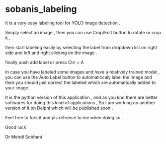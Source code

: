 # sobanis_labeling
It is a very easy labeling tool for YOLO image detection .

Simply select an image , then you can use Crop/Edit button to rotate or crop it , 

then start labeling easily by selecting the label from dropdown list on right side and left and right clicking on the image . 

finally push add label or press Ctrl + A

In case you have labeled some images and have a relatively trained model , you can use the Auto Label button to automaticcaly label the image and then you should just correct the labeled which are automatically added to your image . 

It is the python version of this application , and as you kno there are better softwares for doing this kind of applications , So I am working on another version of it on Delphi which will be published soon . 

Feel free to fork it and pls refrence to me when doing so . 

Good luck

Dr Mehdi Sobhani
